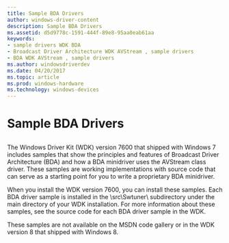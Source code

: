 ```yaml
---
title: Sample BDA Drivers
author: windows-driver-content
description: Sample BDA Drivers
ms.assetid: d5d9778c-1591-444f-89e8-95aa0eab61aa
keywords:
- sample drivers WDK BDA
- Broadcast Driver Architecture WDK AVStream , sample drivers
- BDA WDK AVStream , sample drivers
ms.author: windowsdriverdev
ms.date: 04/20/2017
ms.topic: article
ms.prod: windows-hardware
ms.technology: windows-devices
---
```


# Sample BDA Drivers


## <a href="" id="ddk-sample-bda-drivers-ksg"></a>


The Windows Driver Kit (WDK) version 7600 that shipped with Windows 7 includes samples that show the principles and features of Broadcast Driver Architecture (BDA) and how a BDA minidriver uses the AVStream class driver. These samples are working implementations with source code that can serve as a starting point for you to write a proprietary BDA minidriver.

When you install the WDK version 7600, you can install these samples. Each BDA driver sample is installed in the \\src\\Swtuner\\ subdirectory under the main directory of your WDK installation. For more information about these samples, see the source code for each BDA driver sample in the WDK.

These samples are not available on the MSDN code gallery or in the WDK version 8 that shipped with Windows 8.

 

 




